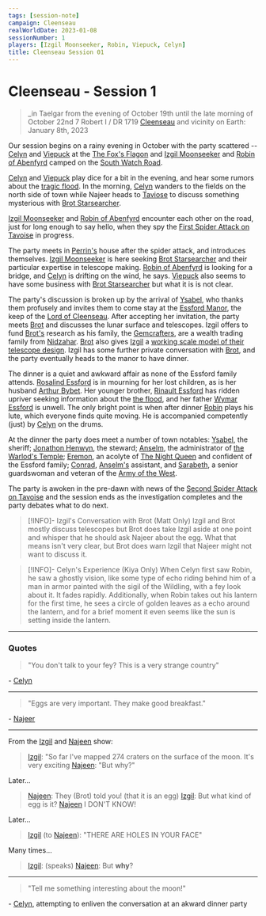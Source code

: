 ```yaml
---
tags: [session-note]
campaign: Cleenseau
realWorldDate: 2023-01-08
sessionNumber: 1
players: [Izgil Moonseeker, Robin, Viepuck, Celyn]
title: Cleenseau Session 01
---
```


# Cleenseau - Session 1
>_in Taelgar from the evening of October 19th until the late morning of October 22nd
>7 Robert I / DR 1719
>[Cleenseau](<../../../gazetteer/greater-sembara/sembara/barony-of-aveil/cleenseau-region/cleenseau/cleenseau.md>) and vicinity
>on Earth: January 8th, 2023

Our session begins on a rainy evening in October with the party scattered -- [Celyn](<../../../people/pcs/cleenseau/celyn.md>) and [Viepuck](<../../../people/pcs/cleenseau/viepuck.md>) at the [The Fox's Flagon](<../../../gazetteer/greater-sembara/sembara/barony-of-aveil/cleenseau-region/cleenseau/the-fox-s-flagon.md>) and [Izgil Moonseeker](<../../../people/pcs/cleenseau/izgil-moonseeker.md>) and [Robin of Abenfyrd](<../../../people/pcs/cleenseau/robin-of-abenfyrd.md>) camped on the [South Watch Road](<../../../gazetteer/greater-sembara/roads/south-watch-road.md>).

[Celyn](<../../../people/pcs/cleenseau/celyn.md>) and [Viepuck](<../../../people/pcs/cleenseau/viepuck.md>) play dice for a bit in the evening, and hear some rumors about the [tragic flood](<../../../events/1700s/1719/10/tragic-flood-of-the-river-enst.md>). In the morning, [Celyn](<../../../people/pcs/cleenseau/celyn.md>) wanders to the fields on the north side of town while Najeer heads to [Taviose](<../../../gazetteer/greater-sembara/sembara/barony-of-aveil/cleenseau-region/taviose.md>) to discuss something mysterious with [Brot Starsearcher](<../../../people/dwarves/brot-starsearcher.md>). 

[Izgil Moonseeker](<../../../people/pcs/cleenseau/izgil-moonseeker.md>) and [Robin of Abenfyrd](<../../../people/pcs/cleenseau/robin-of-abenfyrd.md>) encounter each other on the road, just for long enough to say hello, when they spy the [First Spider Attack on Tavoise](<../../../events/1700s/1719/10/first-spider-attack-on-tavoise.md>) in progress.

The party meets in [Perrin's](<../../../people/sembarans/perrin-voclain.md>) house after the spider attack, and introduces themselves. [Izgil Moonseeker](<../../../people/pcs/cleenseau/izgil-moonseeker.md>) is here seeking [Brot Starsearcher](<../../../people/dwarves/brot-starsearcher.md>) and their particular expertise in telescope making. [Robin of Abenfyrd](<../../../people/pcs/cleenseau/robin-of-abenfyrd.md>) is looking for a bridge, and [Celyn](<../../../people/pcs/cleenseau/celyn.md>) is drifting on the wind, he says. [Viepuck](<../../../people/pcs/cleenseau/viepuck.md>) also seems to have some business with [Brot Starsearcher](<../../../people/dwarves/brot-starsearcher.md>) but what it is is not clear.

The party's discussion is broken up by the arrival of [Ysabel](<../../../people/sembarans/ysabel.md>), who thanks them profusely and invites them to come stay at the [Essford Manor](<../../../gazetteer/greater-sembara/sembara/barony-of-aveil/cleenseau-region/cleenseau/essford-manor.md>), the keep of the [Lord of Cleenseau](<../../../people/sembarans/wymar-essford.md>). After accepting her invitation, the party meets [Brot](<../../../people/dwarves/brot-starsearcher.md>) and discusses the lunar surface and telescopes. Izgil offers to fund [Brot's](<../../../people/dwarves/brot-starsearcher.md>) research as his family, the [Gemcrafters](<../../../groups/clans/gemcrafters.md>), are a wealth trading family from [Nidzahar](<../../../gazetteer/sentinel-range/dwarven-kingdoms/nidzahar.md>). [Brot](<../../../people/dwarves/brot-starsearcher.md>) also gives [Izgil](<../../../people/pcs/cleenseau/izgil-moonseeker.md>) a [working scale model of their telescope design](<../treasure/brot-s-telescope-small.md>). Izgil has some further private conversation with [Brot](<../../../people/dwarves/brot-starsearcher.md>), and the party eventually heads to the manor to have dinner.

The dinner is a quiet and awkward affair as none of the Essford family attends. [Rosalind Essford](<../../../people/sembarans/rosalind-essford.md>) is in mourning for her lost children, as is her husband [Arthur Bybet](<../../../people/sembarans/arthur-bybet.md>). Her younger brother, [Rinault Essford](<../../../people/sembarans/rinault-essford.md>) has ridden upriver seeking information about the [the flood](<../../../events/1700s/1719/10/tragic-flood-of-the-river-enst.md>), and her father [Wymar Essford](<../../../people/sembarans/wymar-essford.md>) is unwell. The only bright point is when after dinner [Robin](<../../../people/pcs/cleenseau/robin-of-abenfyrd.md>) plays his lute, which everyone finds quite moving. He is accompanied competently (just) by [Celyn](<../../../people/pcs/cleenseau/celyn.md>) on the drums.

At the dinner the party does meet a number of town notables: [Ysabel](<../../../people/sembarans/ysabel.md>), the sheriff; [Jonathon Henwyn](<../../../people/sembarans/jonathon-henwyn.md>), the steward; [Anselm](<../../../people/sembarans/anselm.md>), the administrator of [the Warlod's Temple](<../../../gazetteer/greater-sembara/sembara/barony-of-aveil/cleenseau-region/cleenseau/temple-of-the-warlord-in-cleenseau.md>); [Eremon](<../../../people/sembarans/eremon.md>), an acolyte of [The Night Queen](<../../../cosmology/gods/incorporeal-gods/mos-numena/the-night-queen.md>) and confident of the Essford family; [Conrad](<../../../people/sembarans/conrad.md>), [Anselm's](<../../../people/sembarans/anselm.md>) assistant, and [Sarabeth](<../../../people/sembarans/sarabeth.md>), a senior guardswoman and veteran of the [Army of the West](<../../../groups/sembaran-army/army-of-the-west.md>). 

The party is awoken in the pre-dawn with news of the [Second Spider Attack on Tavoise](<../../../events/1700s/1719/10/second-spider-attack-on-tavoise.md>) and the session ends as the investigation completes and the party debates what to do next.

> [!INFO]- Izgil's Conversation with Brot (Matt Only)
>Izgil and Brot mostly discuss telescopes but Brot does take Izgil aside at one point and whisper that he should ask Najeer about the egg. What that means isn't very clear, but Brot does warn Izgil that Najeer might not want to discuss it.

> [!INFO]- Celyn's Experience (Kiya Only)
> When Celyn first saw Robin, he saw a ghostly vision, like some type of echo riding behind him of a man in armor painted with the sigil of the Wildling, with a fey look about it. It fades rapidly. Additionally, when Robin takes out his lantern for the first time, he sees a circle of golden leaves as a echo around the lantern, and for a brief moment it even seems like the sun is setting inside the lantern.

----
### Quotes

> "You don't talk to your fey? This is a very strange country"

\- [Celyn](<../../../people/pcs/cleenseau/celyn.md>)

-----

> "Eggs are very important. They make good breakfast."

\- [Najeer](<../../../people/pcs/cleenseau/viepuck.md>)

-----
From the [Izgil](<../../../people/pcs/cleenseau/izgil-moonseeker.md>) and [Najeen](<../../../people/pcs/cleenseau/viepuck.md>) show:

> [Izgil](<../../../people/pcs/cleenseau/izgil-moonseeker.md>): "So far I've mapped 274 craters on the surface of the moon. It's very exciting
> [Najeen](<../../../people/pcs/cleenseau/viepuck.md>): "But why?"

Later...

> [Najeen](<../../../people/pcs/cleenseau/viepuck.md>): They (Brot) told you! (that it is an egg)
> [Izgil](<../../../people/pcs/cleenseau/izgil-moonseeker.md>): But what kind of egg is it?
> [Najeen](<../../../people/pcs/cleenseau/viepuck.md>) I DON'T KNOW!

Later...

> [Izgil](<../../../people/pcs/cleenseau/izgil-moonseeker.md>) (to [Najeen](<../../../people/pcs/cleenseau/viepuck.md>)): "THERE ARE HOLES IN YOUR FACE"

Many times...

> [Izgil](<../../../people/pcs/cleenseau/izgil-moonseeker.md>): (speaks)
> [Najeen](<../../../people/pcs/cleenseau/viepuck.md>): But **why**?

-----
> "Tell me something interesting about the moon!"

\- [Celyn](<../../../people/pcs/cleenseau/celyn.md>), attempting to enliven the conversation at an akward dinner party
